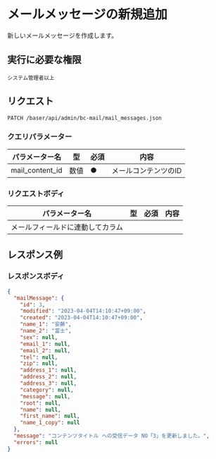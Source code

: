 # メールメッセージの新規追加

新しいメールメッセージを作成します。

## 実行に必要な権限

```
システム管理者以上
```

## リクエスト
```
PATCH /baser/api/admin/bc-mail/mail_messages.json
```

### クエリパラメーター

| パラメーター名   | 型   | 必須  | 内容          |
|-----------|-----|-----|-------------|
| mail_content_id        | 数値  | ●   | メールコンテンツのID |

### リクエストボディ

| パラメーター名   | 型   | 必須  | 内容          |
|-----------|-----|-----|-------------|
| メールフィールドに連動してカラム        |     |     |             |



## レスポンス例

### レスポンスボディ

```json
{
  "mailMessage": {
    "id": 3,
    "modified": "2023-04-04T14:10:47+09:00",
    "created": "2023-04-04T14:10:47+09:00",
    "name_1": "安藤",
    "name_2": "富士",
    "sex": null,
    "email_1": null,
    "email_2": null,
    "tel": null,
    "zip": null,
    "address_1": null,
    "address_2": null,
    "address_3": null,
    "category": null,
    "message": null,
    "root": null,
    "name": null,
    "first_name": null,
    "name_1_copy": null
  },
  "message": "コンテンツタイトル への受信データ NO「3」を更新しました。",
  "errors": null
}
```
